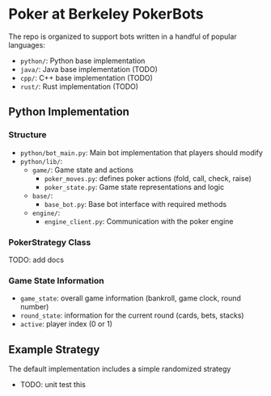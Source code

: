 # Poker at Berkeley PokerBots

The repo is organized to support bots written in a handful of popular languages:

- `python/`: Python base implementation
- `java/`: Java base implementation (TODO)
- `cpp/`: C++ base implementation (TODO)
- `rust/`: Rust implementation (TODO)

## Python Implementation

### Structure

- `python/bot_main.py`: Main bot implementation that players should modify
- `python/lib/`:
  - `game/`: Game state and actions
    - `poker_moves.py`: defines poker actions (fold, call, check, raise)
    - `poker_state.py`: Game state representations and logic
  - `base/`:
    - `base_bot.py`: Base bot interface with required methods
  - `engine/`:
    - `engine_client.py`: Communication with the poker engine

### PokerStrategy Class

TODO: add docs

### Game State Information

- `game_state`: overall game information (bankroll, game clock, round number)
- `round_state`: information for the current round (cards, bets, stacks)
- `active`: player index (0 or 1)

## Example Strategy

The default implementation includes a simple randomized strategy
- TODO: unit test this
